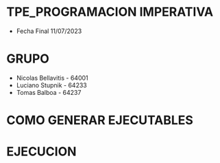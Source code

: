 # TPE_PROGRAMACION IMPERATIVA 
  - Fecha Final 11/07/2023
    
# GRUPO 
  - Nicolas Bellavitis - 64001
  - Luciano Stupnik - 64233
  - Tomas Balboa - 64237
# COMO GENERAR EJECUTABLES 

# EJECUCION
  


